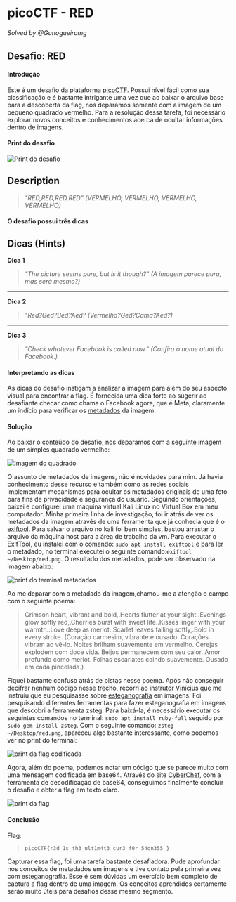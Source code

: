 # picoCTF - RED
###### Solved by @Gunogueiramg

## Desafio: RED
#### Introdução

Este é um desafio da plataforma [picoCTF](https://picoctf.org/). Possui nível fácil como sua  classificação e é bastante intrigante uma vez que ao baixar o arquivo base para a descoberta da flag, nos deparamos somente com a imagem de um pequeno quadrado vermelho. Para a resolução dessa tarefa, foi necessário explorar novos conceitos e conhecimentos acerca de ocultar informações dentro de imagens. 
#### Print do desafio
![Print do desafio](https://i.imgur.com/ABbNYb4.png)

## Description

> *"RED,RED,RED,RED"*
> *(VERMELHO, VERMELHO, VERMELHO, VERMELHO)*

#### O desafio possui três dicas
## Dicas (Hints)

**Dica 1**
> *"The picture seems pure, but is it though?"*
> *(A imagem parece pura, mas será mesmo?)*

---

**Dica 2**
> *"Red?Ged?Bed?Aed?*
> *(Vermelho?Ged?Cama?Aed?)*

---

**Dica 3**
> *"Check whatever Facebook is called now."*
> *(Confira o nome atual do Facebook.)*

#### Interpretando as dicas
As dicas do desafio instigam a analizar a imagem para além do seu aspecto visual para encontrar a flag. É fornecida uma dica forte ao sugerir ao desafiante checar como chama o Facebook agora, que é Meta, claramente um indício para verificar os  [metadados](https://www.techtarget.com/whatis/definition/image-metadata) da imagem.

#### Solução
Ao baixar o conteúdo do desafio, nos deparamos com a seguinte imagem de um simples quadrado vermelho:

![imagem do quadrado](https://i.imgur.com/LOrYRmm.png)

O assunto de metadados de imagens, não é novidades para mim. Já havia conhecimento desse recurso e também como as redes sociais implementam mecanismos para ocultar os metadados originais de uma foto para fins de privacidade e segurança do usuário. Seguindo orientações, baixei e configurei uma máquina virtual Kali Linux no Virtual Box em meu computador. Minha primeira linha de investigação, foi ir atrás de ver os metadados da imagem através de uma ferramenta que já conhecia que é o [exiftool](https://devsecops.puziol.com.br/blog/exiftool). Para salvar o arquivo no kali foi bem simples, bastou arrastar o arquivo da máquina host para a área de trabalho da vm. Para executar o ExifTool, eu instalei com o comando: `sudo apt install exiftool` e para ler o metadado, no terminal executei o seguinte comando:`exiftool ~/Desktop/red.png`. O resultado dos metadados, pode ser observado na imagem abaixo:

![print do terminal metadados](https://i.imgur.com/16xkPkn.png)

Ao me deparar com o metadado da imagem,chamou-me a atenção o campo com o seguinte poema:
> Crimson heart, vibrant and bold,.Hearts flutter at your sight..Evenings glow softly red,.Cherries burst with sweet life..Kisses linger with your warmth..Love deep as merlot..Scarlet leaves falling softly,.Bold in every stroke. 
(Coração carmesim, vibrante e ousado. Corações vibram ao vê-lo. Noites brilham suavemente em vermelho. Cerejas explodem com doce vida. Beijos permanecem com seu calor. Amor profundo como merlot. Folhas escarlates caindo suavemente. Ousado em cada pincelada.)

Fiquei bastante confuso atrás de pistas nesse poema. Após não conseguir decifrar nenhum código nesse trecho, recorri ao instrutor Vinícius que me instruiu que eu pesquisasse sobre [esteganografia](https://olhardigital.com.br/2023/09/27/dicas-e-tutoriais/o-que-e-esteganografia-tecnica-de-esconder-informacoes-em-imagens/) em imagens. Foi pesquisando diferentes ferramentas para fazer esteganografia em imagens que descobri a ferramenta zsteg. Para baixá-la, é necessário executar os seguintes comandos no terminal: `sudo apt install ruby-full` seguido por `sudo gem install zsteg`. Com o seguinte comando: `zsteg ~/Desktop/red.png`, apareceu algo bastante interessante, como podemos ver no print do terminal:

![print da flag codificada](https://i.imgur.com/YNEY1pC.png)

Agora, além do poema, podemos notar um código que se parece muito com uma mensagem codificada em base64. Através do site [CyberChef](https://olhardigital.com.br/2023/09/27/dicas-e-tutoriais/o-que-e-esteganografia-tecnica-de-esconder-informacoes-em-imagens/), com a ferramenta de decodificação de base64, conseguimos finalmente concluir o desafio e obter a flag em texto claro. 

![print da flag](https://i.imgur.com/z3Bc27I.png)

#### Conclusão

Flag:
>`picoCTF{r3d_1s_th3_ult1m4t3_cur3_f0r_54dn355_}`

Capturar essa flag, foi uma tarefa bastante desafiadora. Pude aprofundar nos conceitos de metadados em imagens e tive contato pela primeira vez com esteganografia. Esse é sem dúvidas um exercício bem completo de captura a flag dentro de uma imagem. Os conceitos aprendidos certamente serão muito úteis para desafios desse mesmo segmento.
